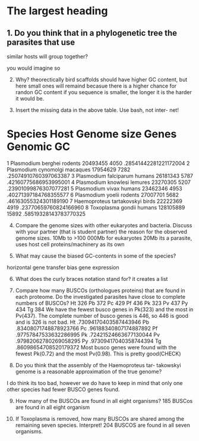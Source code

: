 # The largest heading

## 1. Do you think that in a phylogenetic tree the parasites that use
similar hosts will group together?

you would imagine so

2. Why?
theorectically bird scaffolds should have higher GC content, but here small ones will remaind becasue there is a higher chance for randon GC content if you sequence is smaller, the longer it is the harder it would be.

3. Insert the missing data in the above table. Use bash, not inter-
net!
# Species			Host 		Genome size 	Genes 	 Genomic GC
1 Plasmodium berghei 		rodents		20493455	4050	.28541442281221172004
2 Plasmodium cynomolgi 		macaques	17954629	7282	.25074910760397063387
3 Plasmodium falciparum 	humans		26181343	5787	.42160775686953995001
4 Plasmodium knowlesi 		lemures		23270305	5207	.23901099876307077281
5 Plasmodium vivax 		humans		23462346	4953	.40271397184768355577
6 Plasmodium yoelii 		rodents		27007701	5682	.46163055324301189190
7 Haemoproteus tartakovskyi 	birds		22222369	4919	.23770659760824166960
8 Toxoplasma gondii 		humans		128105889	15892	.58519328143783770325


4. Compare the genome sizes with other eukaryotes and bacteria.
Discuss with your partner (that is student partner) the reason
for the observed genome sizes.
10Mb to >100 000Mb for eukaryotes
20Mb
its a parasite, uses host cell proteins/machinery as its own

5. What may cause the biased GC-contents in some of the species?

horizontal gene transfer
bias gene expression

6. What does the curly braces notation stand for?
it creates a list

7. Compare how many BUSCOs (orthologues proteins) that are
found in each proteome. Do the investigated parasites have close
to complete numbers of BUSCOs?
Ht 326
Pb 372
Pc 429
Pf 436
Pk 323
Pv 437
Py 434
Tg 384
We have the fewest busco genes in Pk(323) and the most in Pv(437). The complete number of busco genes is 446, so 446 is good and is 326 is not bad.
Ht .73094170403587443946
Pb .83408071748878923766
Pc .96188340807174887892
Pf .97757847533632286995
Pk .72421524663677130044
Pv .97982062780269058295
Py .97309417040358744394
Tg .86098654708520179372
Most busco genes were found with the fewest Pk(0.72) and the most Pv(0.98). This is pretty good(CHECK)


8. Do you think that the assembly of the Haemoproteus tar-
takowskyi genome is a reasonable approximation of the true
genome?

I do think its too bad, however we do have to keep in mind that only one other species had fewer BUSCO genes found. 

9. How many of the BUSCOs are found in all eight organisms?
185 BUSCos are found in all eight organism

10. If Toxoplasma is removed, how many BUSCOs are shared among
the remaining seven species. Interpret!
204 BUSCOS are found in all seven organisms. 		

